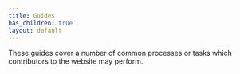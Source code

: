 ```yaml
---
title: Guides
has_children: true
layout: default
---
```


These guides cover a number of common processes or tasks which contributors to the website may perform.
